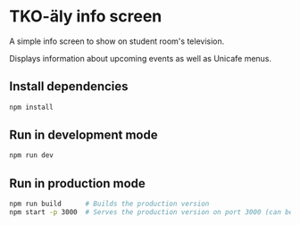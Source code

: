 # TKO-äly info screen

A simple info screen to show on student room's television.

Displays information about upcoming events as well as Unicafe menus.

## Install dependencies

```bash
npm install
```

## Run in development mode

```bash
npm run dev
```

## Run in production mode

```bash
npm run build      # Builds the production version
npm start -p 3000  # Serves the production version on port 3000 (can be changed)
```
